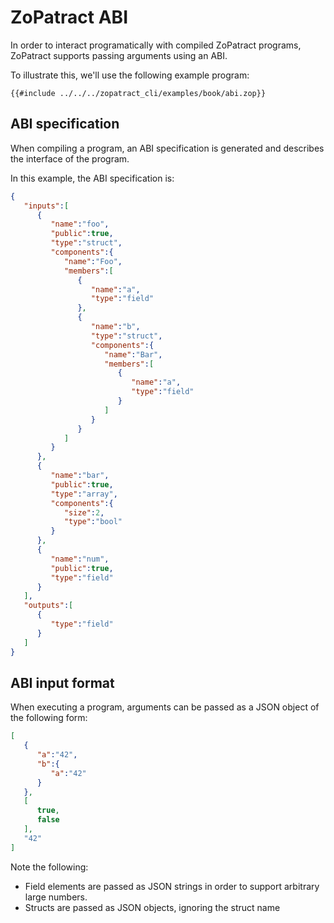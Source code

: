 # ZoPatract ABI

In order to interact programatically with compiled ZoPatract programs, ZoPatract supports passing arguments using an ABI.

To illustrate this, we'll use the following example program:

```
{{#include ../../../zopatract_cli/examples/book/abi.zop}}
```

## ABI specification

When compiling a program, an ABI specification is generated and describes the interface of the program.

In this example, the ABI specification is:

```json
{
   "inputs":[
      {
         "name":"foo",
         "public":true,
         "type":"struct",
         "components":{
            "name":"Foo",
            "members":[
               {
                  "name":"a",
                  "type":"field"
               },
               {
                  "name":"b",
                  "type":"struct",
                  "components":{
                     "name":"Bar",
                     "members":[
                        {
                           "name":"a",
                           "type":"field"
                        }
                     ]
                  }
               }
            ]
         }
      },
      {
         "name":"bar",
         "public":true,
         "type":"array",
         "components":{
            "size":2,
            "type":"bool"
         }
      },
      {
         "name":"num",
         "public":true,
         "type":"field"
      }
   ],
   "outputs":[
      {
         "type":"field"
      }
   ]
}
```


## ABI input format

When executing a program, arguments can be passed as a JSON object of the following form:

```json
[
   {
      "a":"42",
      "b":{
         "a":"42"
      }
   },
   [
      true,
      false
   ],
   "42"
]
```

Note the following:
- Field elements are passed as JSON strings in order to support arbitrary large numbers.
- Structs are passed as JSON objects, ignoring the struct name